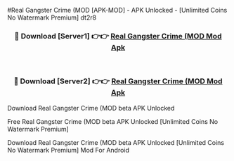 #Real Gangster Crime (MOD [APK-MOD] - APK Unlocked - [Unlimited Coins No Watermark Premium] dt2r8



<div align="center">

<h3>🔴 Download [Server1] 👉👉 <a href="https://momento.my/?title=Real_Gangster_Crime_(MOD">Real Gangster Crime (MOD Mod Apk</a></h3><br>

<h3>🔴 Download [Server2] 👉👉 <a href="https://momento.my/?title=Real_Gangster_Crime_(MOD">Real Gangster Crime (MOD Mod Apk</a></h3>
</div>



Download Real Gangster Crime (MOD beta APK Unlocked

Free Real Gangster Crime (MOD beta APK Unlocked [Unlimited Coins No Watermark Premium]

Download Real Gangster Crime (MOD beta APK Unlocked [Unlimited Coins No Watermark Premium] Mod For Android
